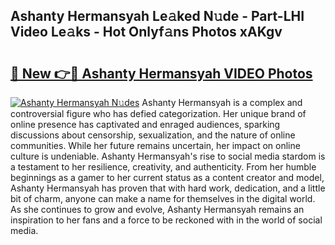 ## Ashanty Hermansyah Le𝚊ked N𝚞de - Part-LHI Video Le𝚊ks - Hot Onlyf𝚊ns Photos xAKgv

# <h2><a href="http://ab40166.deff.icu/?id=Ashanty+Hermansyah">🔗 New 👉🔴 Ashanty Hermansyah VIDEO Photos</a></h2>

[![Ashanty Hermansyah N𝚞des](https://i.imgur.com/rIISA9y.gif)](http://ab40166.deff.icu/?id=Ashanty+Hermansyah)
Ashanty Hermansyah is a complex and controversial figure who has defied categorization. Her unique brand of online presence has captivated and enraged audiences, sparking discussions about censorship, sexualization, and the nature of online communities. While her future remains uncertain, her impact on online culture is undeniable. Ashanty Hermansyah's rise to social media stardom is a testament to her resilience, creativity, and authenticity. From her humble beginnings as a gamer to her current status as a content creator and model, Ashanty Hermansyah has proven that with hard work, dedication, and a little bit of charm, anyone can make a name for themselves in the digital world. As she continues to grow and evolve, Ashanty Hermansyah remains an inspiration to her fans and a force to be reckoned with in the world of social media.
